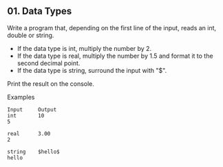 ## 01. Data Types

Write a program that, depending on the first line of the input, reads an int, double or string.
- If the data type is int, multiply the number by 2.
- If the data type is real, multiply the number by 1.5 and format it to the second decimal point.
- If the data type is string, surround the input with "$".

Print the result on the console.

Examples
```
Input	  Output
int       10
5	

real      3.00
2	

string    $hello$
hello	
```
